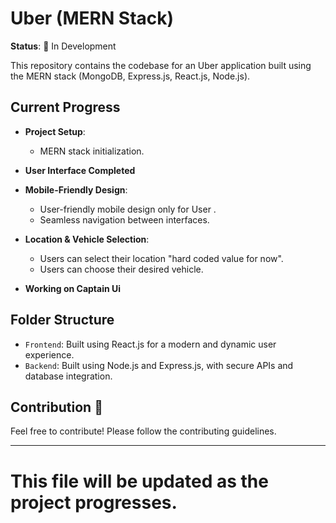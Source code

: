 # Uber (MERN Stack)

**Status**: 🚧 In Development

This repository contains the codebase for an Uber application built using the MERN stack (MongoDB, Express.js, React.js, Node.js).

## Current Progress
- **Project Setup**:
  - MERN stack initialization.
  
- **User Interface Completed**

- **Mobile-Friendly Design**:
  - User-friendly mobile design only for User .
  - Seamless navigation between interfaces.
- **Location & Vehicle Selection**:
  - Users can select their location "hard coded value for now".
  - Users can choose their desired vehicle.

- **Working on Captain Ui**

## Folder Structure
- `Frontend`: Built using React.js for a modern and dynamic user experience.
- `Backend`: Built using Node.js and Express.js, with secure APIs and database integration.

## Contribution 🤝
Feel free to contribute! Please follow the contributing guidelines.

---

# This file will be updated as the project progresses.
